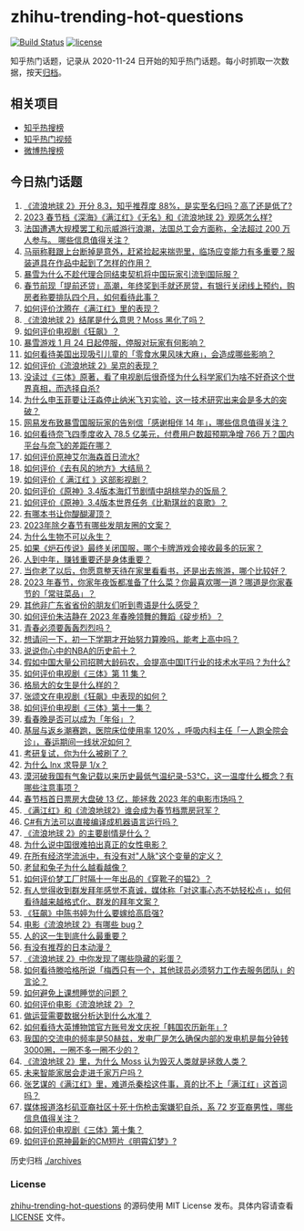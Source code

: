 # zhihu-trending-hot-questions

[![Build Status](https://github.com/justjavac/zhihu-trending-hot-questions/workflows/ci/badge.svg?branch=master)](https://github.com/justjavac/zhihu-trending-hot-questions/actions)
[![license](https://img.shields.io/github/license/justjavac/zhihu-trending-hot-questions)](https://github.com/justjavac/zhihu-trending-hot-questions/blob/master/LICENSE)

知乎热门话题，记录从 2020-11-24
日开始的知乎热门话题。每小时抓取一次数据，按天[归档](./archives)。

## 相关项目

- [知乎热搜榜](https://github.com/justjavac/zhihu-trending-top-search)
- [知乎热门视频](https://github.com/justjavac/zhihu-trending-hot-video)
- [微博热搜榜](https://github.com/justjavac/weibo-trending-hot-search)

## 今日热门话题

<!-- BEGIN -->
<!-- 最后更新时间 Tue Jan 24 2023 03:16:00 GMT+0800 (China Standard Time) -->

1. [《流浪地球 2》开分 8.3，知乎推荐度 88%，是实至名归吗？高了还是低了?](https://www.zhihu.com/question/580085534)
1. [2023 春节档《深海》《满江红》《无名》和《流浪地球 2》观感怎么样?](https://www.zhihu.com/question/580075319)
1. [法国遭遇大规模罢工和示威游行浪潮，法国总工会方面称，全法超过 200 万人参与。 哪些信息值得关注？](https://www.zhihu.com/question/579685438)
1. [马丽称鞋跟上台断掉是意外，赶紧捡起来揣兜里，临场应变能力有多重要？服装道具在作品中起到了怎样的作用？](https://www.zhihu.com/question/579946249)
1. [暴雪为什么不趁代理合同结束契机将中国玩家引流到国际服？](https://www.zhihu.com/question/579760212)
1. [春节前现「提前还贷」高潮，年终奖到手就还房贷，有银行关闭线上预约，购房者称要排队四个月，如何看待此事？](https://www.zhihu.com/question/579763966)
1. [如何评价沈腾在《满江红》里的表现？](https://www.zhihu.com/question/579936370)
1. [《流浪地球 2》结尾是什么意思？Moss 黑化了吗？](https://www.zhihu.com/question/580049118)
1. [如何评价电视剧《狂飙》？](https://www.zhihu.com/question/578521290)
1. [暴雪游戏 1 月 24 日起停服，停服对玩家有何影响？](https://www.zhihu.com/question/580049853)
1. [如何看待美国出现吸引儿童的「零食水果风味大麻」，会造成哪些影响？](https://www.zhihu.com/question/579708928)
1. [如何评价《流浪地球 2》吴京的表现？](https://www.zhihu.com/question/579938179)
1. [没读过《三体》原著，看了电视剧后很奇怪为什么科学家们为啥不好奇这个世界真相，而选择自杀?](https://www.zhihu.com/question/579754761)
1. [为什么申玉菲要让汪淼停止纳米飞刃实验，这一技术研究出来会是多大的突破？](https://www.zhihu.com/question/579604735)
1. [网易发布致暴雪国服玩家的告别信「感谢相伴 14 年」，哪些信息值得关注？](https://www.zhihu.com/question/580184839)
1. [如何看待奈飞四季度收入 78.5 亿美元，付费用户数超预期净增 766 万？国内平台与奈飞的差距在哪？](https://www.zhihu.com/question/579690138)
1. [如何评价原神艾尔海森首日流水?](https://www.zhihu.com/question/579591458)
1. [如何评价《去有风的地方》大结局？](https://www.zhihu.com/question/580061251)
1. [如何评价《 满江红 》这部影视剧？](https://www.zhihu.com/question/579439478)
1. [如何评价《原神》3.4版本海灯节剧情中胡桃举办的饭局？](https://www.zhihu.com/question/580166278)
1. [如何评价《原神》3.4版本世界任务《比勒琪丝的哀歌》？](https://www.zhihu.com/question/579432412)
1. [有哪本书让你醍醐灌顶？](https://www.zhihu.com/question/579339499)
1. [2023年除夕春节有哪些发朋友圈的文案？](https://www.zhihu.com/question/577908728)
1. [为什么生物不可以永生？](https://www.zhihu.com/question/38112755)
1. [如果《炉石传说》最终关闭国服，哪个卡牌游戏会接收最多的玩家？](https://www.zhihu.com/question/568978440)
1. [人到中年，赚钱重要还是身体重要？](https://www.zhihu.com/question/580059261)
1. [当你老了以后，你愿意整天待在家里看看书，还是出去旅游，哪个比较好？](https://www.zhihu.com/question/579273531)
1. [2023 年春节，你家年夜饭都准备了什么菜？你最喜欢哪一道？哪道是你家春节的「常驻菜品」？](https://www.zhihu.com/question/579534636)
1. [其他非广东省省份的朋友们听到粤语是什么感受？](https://www.zhihu.com/question/575935834)
1. [如何评价朱洁静在 2023 年春晚领舞的舞蹈《碇步桥》？](https://www.zhihu.com/question/579926774)
1. [青春必须要轰轰烈烈吗？](https://www.zhihu.com/question/580052139)
1. [想请问一下，初一下学期才开始努力算晚吗，能考上高中吗？](https://www.zhihu.com/question/575069509)
1. [说说你心中的NBA的历史前十？](https://www.zhihu.com/question/427129273)
1. [假如中国大量公司招聘大龄码农，会提高中国IT行业的技术水平吗？为什么?](https://www.zhihu.com/question/579644113)
1. [如何评价电视剧《三体》第 11 集？](https://www.zhihu.com/question/579715172)
1. [格局大的女生是什么样的？](https://www.zhihu.com/question/275536584)
1. [张颂文在电视剧《狂飙》中表现的如何？](https://www.zhihu.com/question/578696865)
1. [如何评价电视剧《三体》第十一集？](https://www.zhihu.com/question/579662022)
1. [看春晚是否可以成为「年俗」？](https://www.zhihu.com/question/579046303)
1. [基层与返乡潮赛跑，医院床位使用率 120% ，呼吸内科主任「一人跑全院会诊」，春运期间一线状况如何？](https://www.zhihu.com/question/579482965)
1. [考研复试，你为什么被刷了？](https://www.zhihu.com/question/516780771)
1. [为什么 lnx 求导是 1/x？](https://www.zhihu.com/question/38810755)
1. [漠河破我国有气象记载以来历史最低气温纪录-53℃，这一温度什么概念？有哪些注意事项？](https://www.zhihu.com/question/580044080)
1. [春节档首日票房大盘破 13 亿，能拯救 2023 年的电影市场吗？](https://www.zhihu.com/question/580078265)
1. [《满江红》和《流浪地球2》谁会成为春节档票房冠军？](https://www.zhihu.com/question/576108443)
1. [C#有方法可以直接编译成机器语言运行吗？](https://www.zhihu.com/question/576573706)
1. [《流浪地球 2》的主要剧情是什么？](https://www.zhihu.com/question/509770523)
1. [为什么说中国很难拍出真正的女性电影？](https://www.zhihu.com/question/550146028)
1. [在所有经济学流派中，有没有对"人脉"这个变量的定义？](https://www.zhihu.com/question/579944157)
1. [老鼠和兔子为什么越看越像？](https://www.zhihu.com/question/579333951)
1. [如何评价梦工厂时隔十一年出品的《穿靴子的猫2》？](https://www.zhihu.com/question/561721242)
1. [有人觉得收到群发拜年感觉不真诚，媒体称「对这事心态不妨轻松点」，如何看待越来越格式化、群发的拜年文案？](https://www.zhihu.com/question/579069876)
1. [《狂飙》中陈书婷为什么要嫁给高启强?](https://www.zhihu.com/question/579656239)
1. [电影《流浪地球 2》有哪些 bug？](https://www.zhihu.com/question/580031178)
1. [人的这一生到底什么最重要？](https://www.zhihu.com/question/579779241)
1. [有没有推荐的日本动漫？](https://www.zhihu.com/question/579005525)
1. [《流浪地球 2》中你发现了哪些隐藏的彩蛋？](https://www.zhihu.com/question/580030998)
1. [如何看待滕哈格所说「梅西只有一个，其他球员必须努力工作去服务团队」的言论？](https://www.zhihu.com/question/580083631)
1. [如何避免上课想睡觉的问题？](https://www.zhihu.com/question/575313933)
1. [如何评价电影《流浪地球 2》？](https://www.zhihu.com/question/578256937)
1. [做运营需要数据分析达到什么水准？](https://www.zhihu.com/question/318281669)
1. [如何看待大英博物馆官方账号发文庆祝「韩国农历新年」?](https://www.zhihu.com/question/579771681)
1. [我国的交流电的频率是50赫兹，发电厂是怎么确保内部的发电机是每分钟转3000圈，一圈不多一圈不少的？](https://www.zhihu.com/question/579887446)
1. [《流浪地球 2》里，为什么 Moss 认为毁灭人类就是拯救人类？](https://www.zhihu.com/question/580046310)
1. [未来智能家居会走进千家万户吗？](https://www.zhihu.com/question/580031119)
1. [张艺谋的《满江红》里，难道杀秦桧这件事，真的比不上「满江红」这首词吗？](https://www.zhihu.com/question/580048880)
1. [媒体报道洛杉矶亚裔社区十死十伤枪击案嫌犯自杀，系 72 岁亚裔男性，哪些信息值得关注？](https://www.zhihu.com/question/580122410)
1. [如何评价电视剧《三体》第十集？](https://www.zhihu.com/question/579662019)
1. [如何评价原神最新的CM短片《明霄幻梦》?](https://www.zhihu.com/question/580057125)

<!-- END -->

历史归档 [./archives](./archives)

### License

[zhihu-trending-hot-questions](https://github.com/justjavac/zhihu-trending-hot-questions)
的源码使用 MIT License 发布。具体内容请查看 [LICENSE](./LICENSE) 文件。
